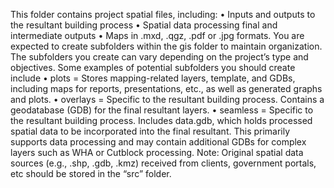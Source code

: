 This folder contains project spatial files, including: 
•	Inputs and outputs to the resultant building process
•	Spatial data processing final and intermediate outputs 
•	Maps in .mxd, .qgz, .pdf or .jpg formats. 
You are expected to create subfolders within the gis folder to maintain organization. The subfolders you create can vary depending on the project’s type and objectives. Some examples of potential subfolders you should create include 
•	plots = Stores mapping-related layers, template, and GDBs, including maps for reports, presentations, etc., as well as generated graphs and plots.
•	overlays = Specific to the resultant building process. Contains a geodatabase (GDB) for the final resultant layers.
•	seamless = Specific to the resultant building process. Includes data.gdb, which holds processed spatial data to be incorporated into the final resultant. This primarily supports data processing and may contain additional GDBs for complex layers such as WHA or Cutblock processing.
Note: Original spatial data sources (e.g., .shp, .gdb, .kmz) received from clients, government portals, etc should be stored in the “src” folder. 
